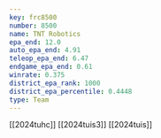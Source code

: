 ```yaml
---
key: frc8500
number: 8500
name: TNT Robotics
epa_end: 12.0
auto_epa_end: 4.91
teleop_epa_end: 6.47
endgame_epa_end: 0.61
winrate: 0.375
district_epa_rank: 1000
district_epa_percentile: 0.4448
type: Team
---
```

[[2024tuhc]]
[[2024tuis3]]
[[2024tuis]]
